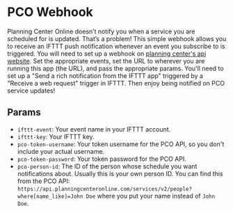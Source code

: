 # PCO Webhook

Planning Center Online doesn’t notify you when a service you are scheduled for is updated. That’s a problem! This simple webhook allows you to receive an IFTTT push notification whenever an event you subscribe to is triggered. You will need to set up a webhook on [planning center's api website](http://api.planningcenteronline.com). Set the appropriate events, set the URL to wherever you are running this app (the URL), and pass the appropriate params. You'll need to set up a "Send a rich notification from the IFTTT app" triggered by a "Receive a web request" trigger in IFTTT. Then enjoy being notified on PCO service updates!

## Params

-   `ifttt-event`: Your event name in your IFTTT account.
-   `ifttt-key`: Your IFTTT key.
-   `pco-token-username`: Your token username for the PCO API, so you don't include your actual username.
-   `pco-token-password`: Your token password for the PCO API.
-   `pco-person-id`: The ID of the person whose schedule you want notifications about. Usually this is your own person ID. You can find this from the PCO API: `https://api.planningcenteronline.com/services/v2/people?where[name_like]=John Doe` where you put your name instead of `John Doe`.
